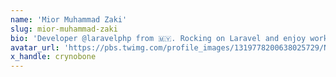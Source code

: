```yaml
---
name: 'Mior Muhammad Zaki'
slug: mior-muhammad-zaki
bio: 'Developer @laravelphp from 🇲🇾. Rocking on Laravel and enjoy working with VILT stack!'
avatar_url: 'https://pbs.twimg.com/profile_images/1319778200638025729/Nhg36st9_normal.jpg'
x_handle: crynobone
---
```

